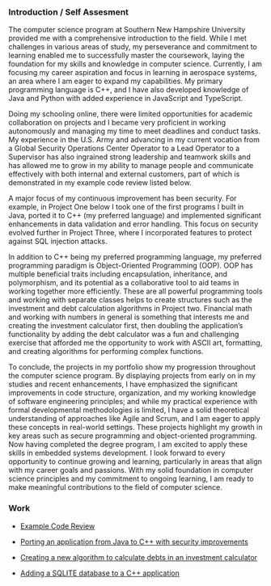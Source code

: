 ### Introduction / Self Assesment

The computer science program at Southern New Hampshire University provided me with a comprehensive introduction to the field. While I met challenges in various areas of study, my perseverance and commitment to learning enabled me to successfully master the coursework, laying the foundation for my skills and knowledge in computer science. Currently, I am focusing my career aspiration and focus in learning in aerospace systems, an area where I am eager to expand my capabilities. My primary programming language is C++, and I have also developed knowledge of Java and Python with added experience in JavaScript and TypeScript.

Doing my schooling online, there were limited opportunities for academic collaboration on projects and I became very proficient in working autonomously and managing my time to meet deadlines and conduct tasks. My experience in the U.S. Army and advancing in my current vocation from a Global Security Operations Center Operator to a Lead Operator to a Supervisor has also ingrained strong leadership and teamwork skills and has allowed me to grow in my ability to manage people and communicate effectively with both internal and external customers, part of which is demonstrated in my example code review listed below.

A major focus of my continuous improvement has been security. For example, in Project One below I took one of the first programs I built in Java, ported it to C++ (my preferred language) and implemented significant enhancements in data validation and error handling. This focus on security evolved further in Project Three, where I incorporated features to protect against SQL injection attacks.

In addition to C++ being my preferred programming language, my preferred programming paradigm is Object-Oriented Programming (OOP). OOP has multiple beneficial traits including encapsulation, inheritance, and polymorphism, and its potential as a collaborative tool to aid teams in working together more efficiently. These are all powerful programming tools and working with separate classes helps to create structures such as the investment and debt calculation algorithms in Project two. Financial math and working with numbers in general is something that interests me and creating the investment calculator first, then doubling the application’s functionality by adding the debt calculator was a fun and challenging exercise that afforded me the opportunity to work with ASCII art, formatting, and creating algorithms for performing complex functions.

To conclude, the projects in my portfolio show my progression throughout the computer science program. By displaying projects from early on in my studies and recent 
enhancements, I have emphasized the significant improvements in code structure, organization, and my working knowledge of software engineering principles; and while my practical experience with formal developmental methodologies is limited, I have a solid theoretical understanding of approaches like Agile and Scrum, and I am eager to apply these concepts in real-world settings. These projects highlight my growth in key areas such as secure programming and object-oriented programming. Now having completed the degree program, I am excited to apply these skills in embedded systems development. I look forward to every opportunity to continue growing and learning, particularly in areas that align with my career goals and passions. With my solid foundation in computer science principles and my commitment to ongoing learning, I am ready to make meaningful contributions to the field of computer science.




### Work
 - [Example Code Review](https://youtu.be/NGPr_LtFRRg)

 - [Porting an application from Java to C++ with security improvements](https://github.com/EricBrez/PortfolioProject1)

 - [Creating a new algorithm to calculate debts in an investment calculator](https://github.com/EricBrez/PortfolioProject2)

 - [Adding a SQLITE database to a C++ application](https://github.com/EricBrez/PortfolioProject3)


